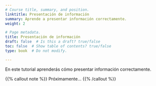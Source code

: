 ```yaml
---
# Course title, summary, and position.
linktitle: Presentación de información
summary: Aprende a presentar información correctamente.
weight: 2

# Page metadata.
title: Presentación de información
draft: false  # Is this a draft? true/false
toc: false  # Show table of contents? true/false
type: book  # Do not modify.

---
```


En este tutorial aprenderás cómo presentar información correctamente.

{{% callout note %}}
Próximamente...
{{% /callout %}}

<!-- https://www.socialmediaycontenidos.com/que-es-pecha-kucha-el-metodo-infalible-para-presentaciones-eficaces/ -->